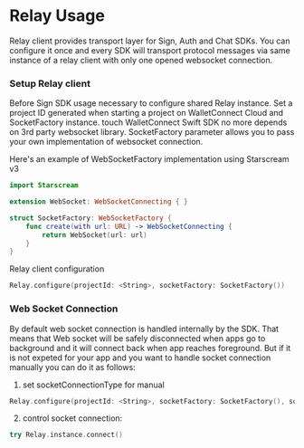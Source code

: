 # Relay Usage
Relay client provides transport layer for Sign, Auth and Chat SDKs. You can configure it once and every SDK will transport protocol messages via same instance of a relay client with only one opened websocket connection.

### Setup Relay client

Before Sign SDK usage necessary to configure shared Relay instance. Set a project ID generated when starting a project on WalletConnect Cloud and SocketFactory instance.
touch 
WalletConnect Swift SDK no more depends on 3rd party websocket library. SocketFactory parameter allows you to pass your own implementation of websocket connection.

Here's an example of WebSocketFactory implementation using Starscream v3

```swift
import Starscream

extension WebSocket: WebSocketConnecting { }

struct SocketFactory: WebSocketFactory {
    func create(with url: URL) -> WebSocketConnecting {
        return WebSocket(url: url)
    }
}
```

Relay client configuration 

```swift
Relay.configure(projectId: <String>, socketFactory: SocketFactory())
```

### Web Socket Connection
By default web socket connection is handled internally by the SDK. That means that Web socket will be safely disconnected when apps go to background and it will connect back when app reaches foreground. But if it is not expeted for your app and you want to handle socket connection manually you can do it as follows:

1. set socketConnectionType for manual  
```swift
Relay.configure(projectId: <String>, socketFactory: SocketFactory(), socketConnectionType: .manual)
```  
2. control socket connection:  
```swift
try Relay.instance.connect()
```
